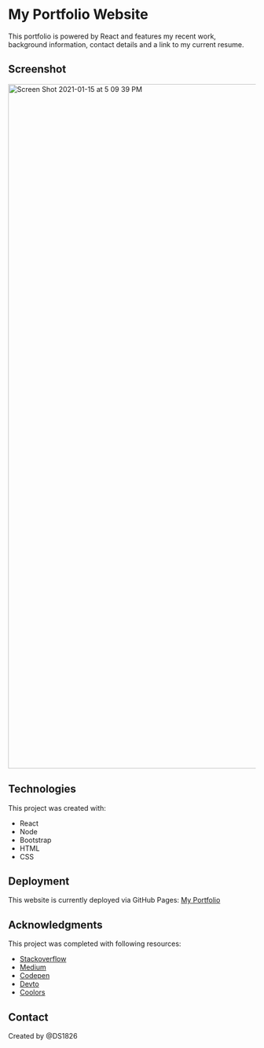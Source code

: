 # My Portfolio Website

This portfolio is powered by React and features my recent work, background information, contact details and a link to my current resume.

## Screenshot
<img width="1394" alt="Screen Shot 2021-01-15 at 5 09 39 PM" src="https://user-images.githubusercontent.com/67653440/104783660-88449f00-5754-11eb-976a-e7cf5c1b6290.png">

## Technologies
This project was created with:
* React
* Node
* Bootstrap
* HTML
* CSS

## Deployment
This website is currently deployed via GitHub Pages: [My Portfolio](https://ds1826.github.io/react-portfolio/)

## Acknowledgments
This project was completed with following resources:

* [Stackoverflow](https://stackoverflow.com)
* [Medium](https://medium.com/)
* [Codepen](https://codepen.io/)
* [Devto](https://dev.to/johnotu/how-to-toggle-bootstrap-navbar-collapse-button-in-react-without-jquery-joo)
* [Coolors](https://coolors.co/)

## Contact
Created by @DS1826

